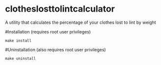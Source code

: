 # clotheslosttolintcalculator
A utility that calculates the percentage of your clothes lost to lint by weight

#Installation
(requires root user privileges)
```
make install
```
#Uninstallation
(also requires root user privileges)
```
make uninstall
```
